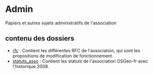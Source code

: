 Admin
=====

Papiers et autres sujets administratifs de l'association

## contenu des dossiers ##

 * [rfc](rfc/) : Contient les différentes RFC de l'association, qui sont les propositions de modification de fonctionnement.
 * [statuts_asso](statuts_asso/) : Contient les statuts de l'association OSGeo-fr avec l'historique 2008.
